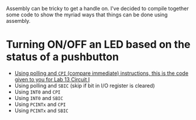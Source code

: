 Assembly can be tricky to get a handle on. I've decided to compile together some code to show the myriad ways that things can be done using assembly.

# Turning ON/OFF an LED based on the status of a pushbutton
- [Using polling and `CPI` (compare immediate) instructions, this is the code given to you for Lab 13 Circuit I](https://github.com/DoctorPCOD/DoctorPCOD/blob/main/ENGIN-2223/lab13_circuit1.asm)
- Using polling and `SBIC` (skip if bit in I/O register is cleared)
- Using `INT0` and `CPI`
- Using `INT0` and `SBIC`
- Using `PCINTx` and `CPI`
- Using `PCINTx` and `SBIC`

